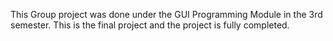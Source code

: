 This Group project was done under the GUI Programming Module in the 3rd semester. This is the final project and the project is fully completed.
